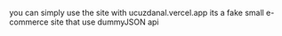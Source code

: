 you can simply use the site with ucuzdanal.vercel.app
its a fake small e-commerce site that use dummyJSON api
